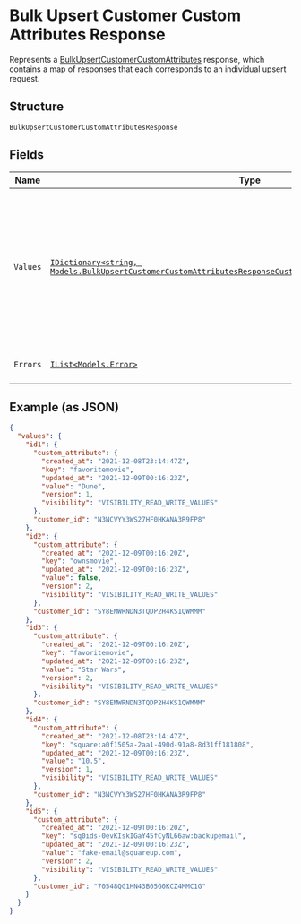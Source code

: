 
# Bulk Upsert Customer Custom Attributes Response

Represents a [BulkUpsertCustomerCustomAttributes](../../doc/api/customer-custom-attributes.md#bulk-upsert-customer-custom-attributes) response,
which contains a map of responses that each corresponds to an individual upsert request.

## Structure

`BulkUpsertCustomerCustomAttributesResponse`

## Fields

| Name | Type | Tags | Description |
|  --- | --- | --- | --- |
| `Values` | [`IDictionary<string, Models.BulkUpsertCustomerCustomAttributesResponseCustomerCustomAttributeUpsertResponse>`](../../doc/models/bulk-upsert-customer-custom-attributes-response-customer-custom-attribute-upsert-response.md) | Optional | A map of responses that correspond to individual upsert requests. Each response has the<br>same ID as the corresponding request and contains either a `customer_id` and `custom_attribute` or an `errors` field. |
| `Errors` | [`IList<Models.Error>`](../../doc/models/error.md) | Optional | Any errors that occurred during the request. |

## Example (as JSON)

```json
{
  "values": {
    "id1": {
      "custom_attribute": {
        "created_at": "2021-12-08T23:14:47Z",
        "key": "favoritemovie",
        "updated_at": "2021-12-09T00:16:23Z",
        "value": "Dune",
        "version": 1,
        "visibility": "VISIBILITY_READ_WRITE_VALUES"
      },
      "customer_id": "N3NCVYY3WS27HF0HKANA3R9FP8"
    },
    "id2": {
      "custom_attribute": {
        "created_at": "2021-12-09T00:16:20Z",
        "key": "ownsmovie",
        "updated_at": "2021-12-09T00:16:23Z",
        "value": false,
        "version": 2,
        "visibility": "VISIBILITY_READ_WRITE_VALUES"
      },
      "customer_id": "SY8EMWRNDN3TQDP2H4KS1QWMMM"
    },
    "id3": {
      "custom_attribute": {
        "created_at": "2021-12-09T00:16:20Z",
        "key": "favoritemovie",
        "updated_at": "2021-12-09T00:16:23Z",
        "value": "Star Wars",
        "version": 2,
        "visibility": "VISIBILITY_READ_WRITE_VALUES"
      },
      "customer_id": "SY8EMWRNDN3TQDP2H4KS1QWMMM"
    },
    "id4": {
      "custom_attribute": {
        "created_at": "2021-12-08T23:14:47Z",
        "key": "square:a0f1505a-2aa1-490d-91a8-8d31ff181808",
        "updated_at": "2021-12-09T00:16:23Z",
        "value": "10.5",
        "version": 1,
        "visibility": "VISIBILITY_READ_WRITE_VALUES"
      },
      "customer_id": "N3NCVYY3WS27HF0HKANA3R9FP8"
    },
    "id5": {
      "custom_attribute": {
        "created_at": "2021-12-09T00:16:20Z",
        "key": "sq0ids-0evKIskIGaY45fCyNL66aw:backupemail",
        "updated_at": "2021-12-09T00:16:23Z",
        "value": "fake-email@squareup.com",
        "version": 2,
        "visibility": "VISIBILITY_READ_WRITE_VALUES"
      },
      "customer_id": "70548QG1HN43B05G0KCZ4MMC1G"
    }
  }
}
```


